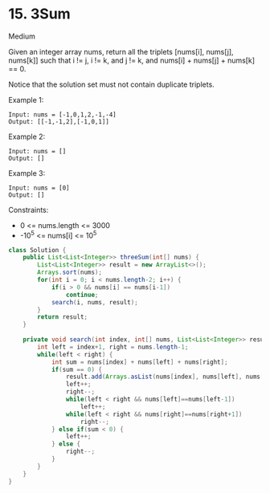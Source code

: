 # 15. 3Sum
Medium


Given an integer array nums, return all the triplets [nums[i], nums[j], nums[k]] such that i != j, i != k, and j != k, and nums[i] + nums[j] + nums[k] == 0.

Notice that the solution set must not contain duplicate triplets.

 

Example 1:
```
Input: nums = [-1,0,1,2,-1,-4]
Output: [[-1,-1,2],[-1,0,1]]
```
Example 2:
```
Input: nums = []
Output: []
```
Example 3:
```
Input: nums = [0]
Output: []
 ```

Constraints:

- 0 <= nums.length <= 3000
- -10<sup>5</sup> <= nums[i] <= 10<sup>5</sup>

```java
class Solution {
    public List<List<Integer>> threeSum(int[] nums) {
        List<List<Integer>> result = new ArrayList<>();
        Arrays.sort(nums);
        for(int i = 0; i < nums.length-2; i++) {
            if(i > 0 && nums[i] == nums[i-1])
                continue;
            search(i, nums, result);
        }
        return result;
    }
    
    private void search(int index, int[] nums, List<List<Integer>> result) {
        int left = index+1, right = nums.length-1;
        while(left < right) {
            int sum = nums[index] + nums[left] + nums[right];
            if(sum == 0) {
                result.add(Arrays.asList(nums[index], nums[left], nums[right]));
                left++;
                right--;
                while(left < right && nums[left]==nums[left-1])
                    left++;
                while(left < right && nums[right]==nums[right+1])
                    right--;
            } else if(sum < 0) {
                left++;
            } else {
                right--;
            }
        }
    }
}
```
